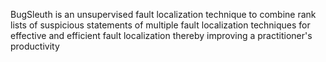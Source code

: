 BugSleuth is an unsupervised fault localization technique to combine rank lists of suspicious statements of multiple fault localization techniques for effective and efficient fault localization thereby improving a practitioner's productivity
